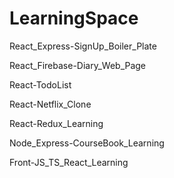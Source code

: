 # LearningSpace

React_Express-SignUp_Boiler_Plate

React_Firebase-Diary_Web_Page

React-TodoList

React-Netflix_Clone

React-Redux_Learning

Node_Express-CourseBook_Learning

Front-JS_TS_React_Learning